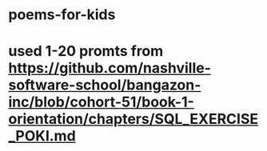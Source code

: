 # poems-for-kids
# used 1-20 promts from https://github.com/nashville-software-school/bangazon-inc/blob/cohort-51/book-1-orientation/chapters/SQL_EXERCISE_POKI.md
